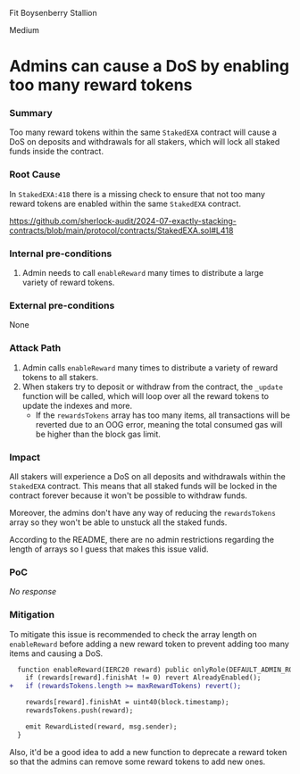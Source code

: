 Fit Boysenberry Stallion

Medium

# Admins can cause a DoS by enabling too many reward tokens

### Summary

Too many reward tokens within the same `StakedEXA` contract will cause a DoS on deposits and withdrawals for all stakers, which will lock all staked funds inside the contract. 

### Root Cause

In `StakedEXA:418` there is a missing check to ensure that not too many reward tokens are enabled within the same `StakedEXA` contract.  

https://github.com/sherlock-audit/2024-07-exactly-stacking-contracts/blob/main/protocol/contracts/StakedEXA.sol#L418

### Internal pre-conditions

1. Admin needs to call `enableReward` many times to distribute a large variety of reward tokens.

### External pre-conditions

None

### Attack Path

1. Admin calls `enableReward` many times to distribute a variety of reward tokens to all stakers.
2. When stakers try to deposit or withdraw from the contract, the `_update` function will be called, which will loop over all the reward tokens to update the indexes and more. 
    - If the `rewardsTokens` array has too many items, all transactions will be reverted due to an OOG error, meaning the total consumed gas will be higher than the block gas limit. 

### Impact

All stakers will experience a DoS on all deposits and withdrawals within the `StakedEXA` contract. This means that all staked funds will be locked in the contract forever because it won't be possible to withdraw funds. 

Moreover, the admins don't have any way of reducing the `rewardsTokens` array so they won't be able to unstuck all the staked funds. 

According to the README, there are no admin restrictions regarding the length of arrays so I guess that makes this issue valid. 

### PoC

_No response_

### Mitigation

To mitigate this issue is recommended to check the array length on `enableReward` before adding a new reward token to prevent adding too many items and causing a DoS. 

```diff
  function enableReward(IERC20 reward) public onlyRole(DEFAULT_ADMIN_ROLE) {
    if (rewards[reward].finishAt != 0) revert AlreadyEnabled();
+   if (rewardsTokens.length >= maxRewardTokens) revert();

    rewards[reward].finishAt = uint40(block.timestamp);
    rewardsTokens.push(reward);

    emit RewardListed(reward, msg.sender);
  }
```

Also, it'd be a good idea to add a new function to deprecate a reward token so that the admins can remove some reward tokens to add new ones. 